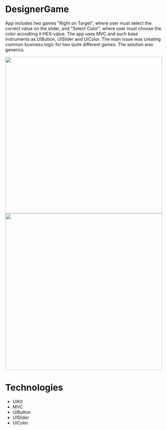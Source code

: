 # DesignerGame
App includes two games "Right on Target", where user must select the correct value on the slider, and "Select Color", where user must choose the color accodting it HEX-value. The app uses MVC and such base instruments as UIButton, UISlider and UIColor.
The main issue was creating common business logic for two quite different games. The solution was generics.  

<img src="https://user-images.githubusercontent.com/71500020/147885594-72f1197a-d58c-4c8d-8ec6-fc98e7778a08.png" width="500" /> <img src="https://user-images.githubusercontent.com/71500020/147885596-5ddda4ec-49a2-4219-901a-ae0314b77dfe.png" width="500" />

# Technologies
* UIKit
* MVC
* UIButton
* UISlider
* UIColor
